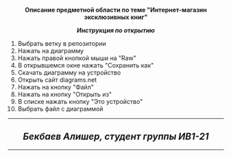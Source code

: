 <b><p align="center">Описание предметной области по теме "Интернет-магазин эксклюзивных книг"</b>
<i><p align="center"><b>Инструкция по открытию</b></p></i>
    <ol>
  <li> Выбрать ветку в репозитории </li>
  <li> Нажать на диаграмму </li>
  <li> Нажать правой кнопкой мыши на "Raw" </li>
  <li> В открывшемся окне нажать "Сохранить как" </li>
  <li> Скачать диаграмму на устройство </li>
  <li> Открыть сайт diagrams.net </li>
  <li> Нажать на кнопку "Файл" </li>
  <li> Нажать на кнопку "Открыть из" </li>
  <li> В списке нажать кнопку "Это устройство" </li>
  <li> Выбрать файл с диаграммой </li>
</ol>
<hr>
<h2 align="center"><i>Бекбаев Алишер, студент группы ИВ1-21</i></h2>
<hr>
